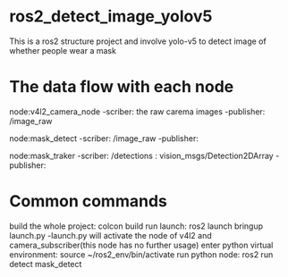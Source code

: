 # ros2_detect_image_yolov5
This is a ros2 structure project and involve yolo-v5 to detect image of whether people wear a mask

# The data flow with each node
node:v4l2_camera_node
-scriber: the raw carema images
-publisher: /image_raw

node:mask_detect
-scriber: /image_raw
-publisher: 

node:mask_traker
-scriber: /detections : vision_msgs/Detection2DArray
-publisher: 

# Common commands
build the whole project: colcon build
run launch: ros2 launch bringup launch.py
-launch.py will activate the node of v4l2 and camera_subscriber(this node has no further usage)
enter python virtual environment: source ~/ros2_env/bin/activate
run python node: ros2 run detect mask_detect
